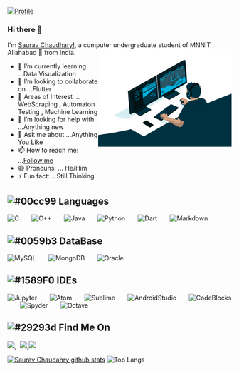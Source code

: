 [![Profile](https://res.cloudinary.com/dygfr5kt4/image/upload/v1596168085/eatsleep_wfxvbo.png)](https://www.facebook.com/sauravchaudharysc)
### Hi there 👋
I'm [Saurav Chaudhary!](https://www.facebook.com/sauravchaudharysc/), a computer undergraduate student of MNNIT Allahabad 🚀 from India.
 <img align="right" alt="GIF" src="https://github.com/sauravchaudharysc/sauravchaudharysc/blob/master/code.gif?raw=true" width="300" height="220" />
  
- 🌱 I’m currently learning ...Data Visualization
- 👯 I’m looking to collaborate on ...Flutter
- 🔭 Areas of Interest ... WebScraping , Automaton Testing , Machine Learning
- 🤔 I’m looking for help with ...Anything new
- 💬 Ask me about ...Anything You Like
- 📫 How to reach me: ...[Follow me](https://www.instagram.com/sauravchaudharysc/)
- 😄 Pronouns: ... He/Him
- ⚡ Fun fact: ...Still Thinking


## ![#00cc99](https://via.placeholder.com/15/00cc99/000000?text=+) Languages 
<p align="left"> 
  <img alt="C" src="https://img.shields.io/badge/c%20-%2300599C.svg?&style=for-the-badge&logo=c&logoColor=white"/>&ensp;&ensp;&ensp;&ensp;<img alt="C++" src="https://img.shields.io/badge/c++%20-%2300599C.svg?&style=for-the-badge&logo=c%2B%2B&ogoColor=white"/>&ensp;&ensp;&ensp;&ensp;<img alt="Java" src="https://img.shields.io/badge/java-%23ED8B00.svg?&style=for-the-badge&logo=java&logoColor=white"/>&ensp;&ensp;&ensp;&ensp;<img alt="Python" src="https://img.shields.io/badge/python%20-%2314354C.svg?&style=for-the-badge&logo=python&logoColor=white"/>&ensp;&ensp;&ensp;&ensp;<img alt="Dart" src="https://img.shields.io/badge/dart-%230175C2.svg?&style=for-the-badge&logo=dart&logoColor=white"/>&ensp;&ensp;&ensp;&ensp;<img alt="Markdown" src="https://img.shields.io/badge/markdown-%23000000.svg?&style=for-the-badge&logo=markdown&logoColor=white"/></p>

## ![#0059b3](https://via.placeholder.com/15/0059b3/000000?text=+) DataBase
<img alt="MySQL" src="https://img.shields.io/badge/mysql-%2300f.svg?&style=for-the-badge&logo=mysql&logoColor=white"/>&ensp;&ensp;&ensp;&ensp;<img alt="MongoDB" src ="https://img.shields.io/badge/MongoDB-%234ea94b.svg?&style=for-the-badge&logo=mongodb&logoColor=white"/>&ensp;&ensp;&ensp;&ensp;<img alt="Oracle" src ="https://img.shields.io/badge/oracle%20-%23F00000.svg?&style=for-the-badge&logo=oracle&logoColor=white" />

## ![#1589F0](https://via.placeholder.com/15/1589F0/000000?text=+) IDEs 

<p align="left"> 
  <img src=https://upload.wikimedia.org/wikipedia/commons/thumb/3/38/Jupyter_logo.svg/518px-Jupyter_logo.svg.png alt=Jupyter width="80" height="90"/>&ensp;&ensp;&ensp;&ensp;<img src=https://seeklogo.com/images/A/atom-logo-19BD90FF87-seeklogo.com.png alt=Atom width="80" height="85"/>&ensp;&ensp;&ensp;&ensp;<img src=https://cdn.worldvectorlogo.com/logos/sublime-text.svg alt=Sublime width="70" height="90"/>&ensp;&ensp;&ensp;&ensp;<img src=https://upload.wikimedia.org/wikipedia/commons/thumb/8/8f/Breezeicons-apps-48-android-studio.svg/1024px-Breezeicons-apps-48-android-studio.svg.png alt=AndroidStudio width="95" height="109"/>&ensp;&ensp;&ensp;&ensp;<img src=https://codeblockscoding.files.wordpress.com/2016/10/codeblocks.png alt=CodeBlocks width="90" height="100"/>&ensp;&ensp;&ensp;&ensp;<img src=https://upload.wikimedia.org/wikipedia/commons/thumb/7/7e/Spyder_logo.svg/1024px-Spyder_logo.svg.png alt=Spyder width="90" height="100"/>&ensp;&ensp;&ensp;&ensp;<img src=https://upload.wikimedia.org/wikipedia/commons/thumb/6/6a/Gnu-octave-logo.svg/1024px-Gnu-octave-logo.svg.png alt=Octave width="90" height="100"/>
</p>
<!---  
## ![#f03c15](https://via.placeholder.com/15/f03c15/000000?text=+) Skills
<p align="left"> 
  <img src=https://devicons.github.io/devicon/devicon.git/icons/html5/html5-original-wordmark.svg alt=HTML width="100" height="100"/>&ensp;&ensp;&ensp;&ensp;<img src=https://devicons.github.io/devicon/devicon.git/icons/css3/css3-original-wordmark.svg alt=CSS width="100" height="100"/>&ensp;&ensp;&ensp;&ensp;<img src=https://devicons.github.io/devicon/devicon.git/icons/javascript/javascript-original.svg alt=JS width="100" height="100"/>&ensp;&ensp;&ensp;&ensp;<img src=https://devicons.github.io/devicon/devicon.git/icons/python/python-original.svg alt=Python width="100" height="100"/>&ensp;&ensp;&ensp;&ensp;<img src=https://cdn.shopify.com/s/files/1/1417/1682/articles/download_b5e66f3c-0605-405a-88ad-c15bc0572df4_1024x1024.jpeg?v=1595162531 alt=Python width="100" height="100"/>
## ![#001a33](https://via.placeholder.com/15/001a33/000000?text=+) Open Source Development Platform 
  <img src=https://devicons.github.io/devicon/devicon.git/icons/nodejs/nodejs-original-wordmark.svg alt=NodeJs width="100" height="100"/>&ensp;&ensp;&ensp;&ensp;<img src=https://upload.wikimedia.org/wikipedia/commons/3/32/OpenCV_Logo_with_text_svg_version.svg alt=OpenCV width="100" height="100"/>
  </p>
-->
<!--
## ![#4d1300](https://via.placeholder.com/15/4d1300/000000?text=+) Developments
- ### Web App Development
     - #### To Do List
     - #### News-Letter
     - #### Budget App
- ### App Development
     - #### Grocery App
     - #### Buisness Card App
     - #### Quiz App
     - #### Dice App
- ### Game Developemnt
     - #### Dice Game
     - #### Drum Kit
     - #### Simon Game
     - #### Snake Game
- ### Software Development
     - #### Image Processing
     - #### Pdf Processing
     - #### Password Checker
     - #### Validation      
     - #### Translator
--> <!--      
## ![#802000](https://via.placeholder.com/15/802000/000000?text=+) Major Projects
- ### Face Recognition
- ### Password Checker
- ### Grocery App
- ### Online School
- ### Bill Split
- ### Bank Management System
- ### Recommendation System
 You can check my repo section for further information. [Click Me](https://github.com/sauravchaudharysc?tab=repositories)
-->

## ![#29293d](https://via.placeholder.com/15/29293d/000000?text=+) Find Me On
<p>
  <a href="https://www.linkedin.com/in/sauravchaudharysc/">
    <img src="https://img.shields.io/badge/Saurav-Chaudhary-blue?style=flat&logo=linkedin">
  </a> &nbsp; 
  <a href="https://medium.com/@sauravchaudharysc">
    <img src="https://img.shields.io/badge/Saurav-Chaudhary-green?style=flat&logo=medium">
  </a>
  <a href="https://www.facebook.com/sauravchaudharysc">
    <img src="https://img.shields.io/badge/Saurav-Chaudhary-blue?style=flat&logo=facebook">
  </a>
</p>

[![Saurav Chaudahry github stats](https://github-readme-stats.vercel.app/api?username=sauravchaudharysc)](https:///github.com/sauravchaudharysc/github-readme-stats)
![Top Langs](https://github-readme-stats.vercel.app/api/top-langs/?username=sauravchaudharysc&theme=tokyonight)
